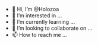 - 👋 Hi, I’m @Holozoa
- 👀 I’m interested in ...
- 🌱 I’m currently learning ...
- 💞️ I’m looking to collaborate on ...
- 📫 How to reach me ...

<!---
Holozoa/Holozoa is a ✨ special ✨ repository because its `README.md` (this file) appears on your GitHub profile.
You can click the Preview link to take a look at your changes.
--->

